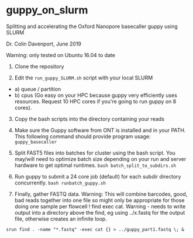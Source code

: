 # guppy_on_slurm
Splitting and accelerating the Oxford Nanopore basecaller guppy using SLURM 


Dr. Colin Davenport, June 2019

Warning: only tested on Ubuntu 16.04 to date

1. Clone the repository

2. Edit the `run_guppy_SLURM.sh` script with your local SLURM 
  - a) queue / partition
  - b) cpus (Go easy on your HPC because guppy very efficiently uses resources. Request 10 HPC cores if you're going to run guppy on 8 cores). 

3. Copy the bash scripts into the directory containing your reads

4. Make sure the Guppy software from ONT is installed and in your PATH. This following command should provide program usage:
  `guppy_basecaller`

5. Split FAST5 files into batches for cluster using the bash script. You may/will need to optimize batch size depending on your run and server hardware to get optimal runtimes. 
    `bash batch_split_to_subdirs.sh`

6. Run guppy to submit a 24 core job (default) for each subdir directory concurrently.
   `bash runbatch_guppy.sh`
  
7. Finally, gather FASTQ data. Warning: This will combine barcodes, good, bad reads together into one file so might only be appropriate for those doing one sample per flowcell !
  find exec cat. Warning - needs to write output into a directory above the find, eg 
  using ../x.fastq for the output file, otherwise creates an infinite loop. 
  
  `srun find . -name "*.fastq" -exec cat {} > ../guppy_part1.fastq \; &`
